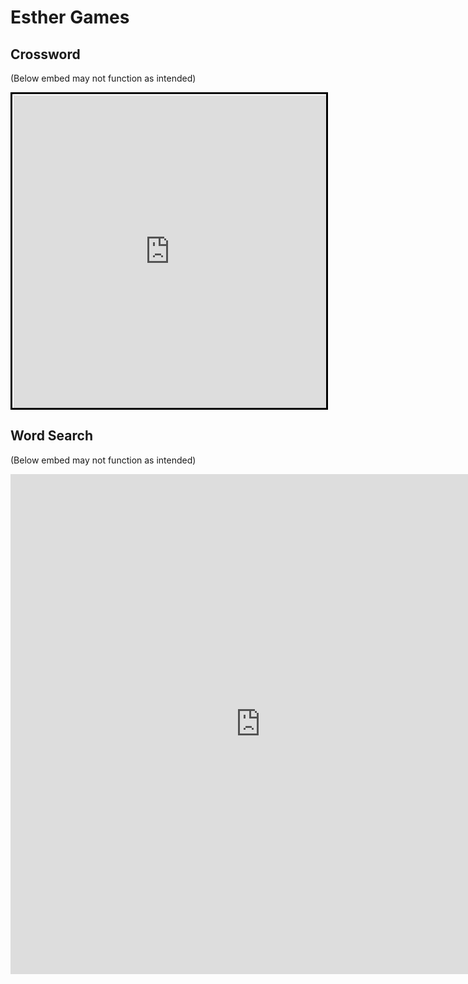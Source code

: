 # Esther Games

## Crossword

(Below embed may not function as intended)
<iframe width="500" height="500" style="background-color:white; padding:2px 0px 0 2px; border:3px solid black; margin:auto; display:block" frameborder="0" src="https://crosswordlabs.com/embed/the-story-of-ruth-2"></iframe>

## Word Search

(Below embed may not function as intended)
<iframe src="https://thewordsearch.com/puzzle/3503034/esther/" style="border:0px #ffffff none;" name="myiFrame" scrolling="yes" frameborder="1" marginheight="0px" marginwidth="0px" height="800px" width="800px" allowfullscreen></iframe>